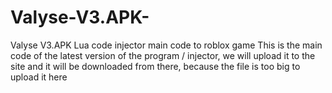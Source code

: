 # Valyse-V3.APK-
Valyse V3.APK  Lua code injector main code to roblox game 
This is the main code of the latest version of the program / injector, we will upload it to the site and it will be downloaded from there, because the file is too big to upload it here
